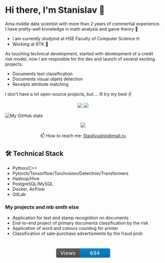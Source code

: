 # Hi there, I'm Stanislav 👋
Ama middle data scientist with more than 2 years of commertial experience. I have pretty-well knowledge in math analysis and game theory 🧐

* I am currently studyind at HSE Faculty of Computer Science 🤓
* Working at RTK 💼

As touching technical development, started with development of a credit risk model, now I am resposible for the dev and launch of several exciting projects.

* Documents text classification 
* Documents visual objets detection
* Receipts attribute matching

I don't have a lot open-source projects, but.... Ill try my best ✌️

<p align='center'>
   <a href="https://github-readme-stats.vercel.app/api?username=StanislavII&show_icons=true&count_private=true"><img
           height=150
           src="https://github-readme-stats.vercel.app/api?username=StanislavII&show_icons=true&count_private=true"/></a>
   <a href="https://github-readme-stats.vercel.app/api/top-langs/?username=StanislavII&show_icons=true&langs_count=8"><img height=150
                                                                  src="https://github-readme-stats.vercel.app/api/top-langs/?username=StanislavII&show_icons=true&langs_count=8"/></a>
</p>

![My GitHub stats](https://github-readme-stats.vercel.app/api?username=StanislavII&show_icons=true&theme=transparent)

<p align='center'>
   <a href="https://t.me/stas1kstas1k">
       <img src="https://img.shields.io/badge/Telegram-2CA5E0?style=for-the-badge&logo=telegram&logoColor=white"/>
   </a>
   
<p align='center'>
   📫 How to reach me: <a href='mailto:StasIlyushin@mail.ru'>StasIlyushin@mail.ru</a>
</p>

## 🛠 Technical Stack
*   Python/C++
*   Pytorch/Tensorflow/Torchvision/Detectron/Transformers
*   Hadoop/Hive
*   PostgreSQL/MySQL
*   Docker, AirFlow
*   GitLab

### My projects and mb smth else 

*   Application for text and stamp recognition on documents 
*   End-to-end project of primary documents classification by the risk
*   Application of word and colours counting for printer
*   Classification of sale-purchase advertisments by the fraud prob


<div align="center" style="margin: 40px 0">
   <a href="https://github.com/StanislavII/views-counter">
       <img width="175px" src="https://github.com/StanislavII/views-counter/blob/master/svg/profile/badge.svg">
   </a>
</div>
